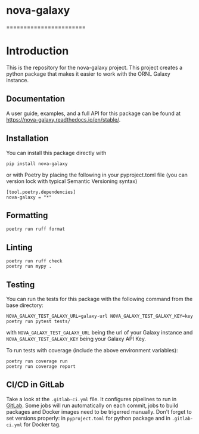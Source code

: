 # nova-galaxy
=======================

# Introduction

This is the repository for the nova-galaxy project. This project creates a python package that makes it easier to work with the ORNL Galaxy instance.

## Documentation

A user guide, examples, and a full API for this package can be found at https://nova-galaxy.readthedocs.io/en/stable/.

## Installation
You can install this package directly with

```commandline
pip install nova-galaxy
```

or with Poetry by placing the following in your pyproject.toml file (you can version lock with typical Semantic Versioning syntax)


```
[tool.poetry.dependencies]
nova-galaxy = "*"
```

## Formatting
```commandline
poetry run ruff format
```

## Linting
```commandline
poetry run ruff check
poetry run mypy .
```

## Testing
You can run the tests for this package with the following command from the base directory:
```commandline
NOVA_GALAXY_TEST_GALAXY_URL=galaxy-url NOVA_GALAXY_TEST_GALAXY_KEY=key poetry run pytest tests/
```
with `NOVA_GALAXY_TEST_GALAXY_URL` being the url of your Galaxy instance and `NOVA_GALAXY_TEST_GALAXY_KEY` being your
Galaxy API Key.

To run tests with coverage (include the above environment variables):
```commandline
poetry run coverage run
poetry run coverage report
```

## CI/CD in GitLab

Take a look at the `.gitlab-ci.yml` file. It configures pipelines to run in [GitLab](https://code.ornl.gov/ndip/project-templates/python/-/pipelines).
Some jobs will run automatically on each commit, jobs to
build packages and Docker images need to be trigerred manually. Don't forget to set versions properly:
in `pyproject.toml` for python package and in `.gitlab-ci.yml` for Docker tag.
